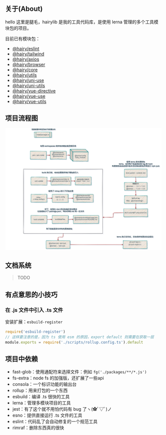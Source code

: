 ## 关于(About)

hello 这里是腿毛，hairylib 是我的工具代码库，是使用 lerna 管理的多个工具模块包的项目。

目前已有模块包：

- [@hairy/eslint](./packages/_eslint#readme)
- [@hairy/tailwind](./packages/_tailwind#readme)
- [@hairy/axios](./packages/axios#readme)
- [@hairy/browser](./packages/browser#readme)
- [@hairy/core](./packages/core#readme)
- [@hairy/utils](./packages/utils#readme)
- [@hairy/uni-use](./packages/uni-use#readme)
- [@hairy/uni-utils](./packages/uni-utils#readme)
- [@hairy/vue-directive](./packages/vue-directive#readme)
- [@hairy/vue-use](./packages/vue-use#readme)
- [@hairy/vue-utils](./packages/vue-utils#readme)


## 项目流程图

![steps](./meta/images/steps.png)

## 文档系统

> TODO

## 有点意思的小技巧

### 在 .js 文件中引入 .ts 文件

安装扩展：`esbuild-register`

~~~js
require('esbuild-register')
// 这样要注意的是，因为 ts 使用 esm 的原因，export default 则需要在获取一层
module.exports = require('./scripts/rollup.config.ts').default
~~~

## 项目中依赖

- fast-glob：使用通配符来选择文件：例如 `fg('./packages/**/*.js')`
- fs-extra：node fs 的加强版，还扩展了一些api
- consola：一个标识功能的输出台
- rollup：用来打包的一个东西
- esbuild：编译 .ts 很快的工具
- lerna：管理多模块项目的工具
- jest：有了这个就不用怕代码有 bug 了ヽ(✿ﾟ▽ﾟ)ノ
- esno：提供直接运行 .ts 文件的工具
- eslint：代码乱了会自动修复的一个规范工具
- rimraf：删除东西真的很快

